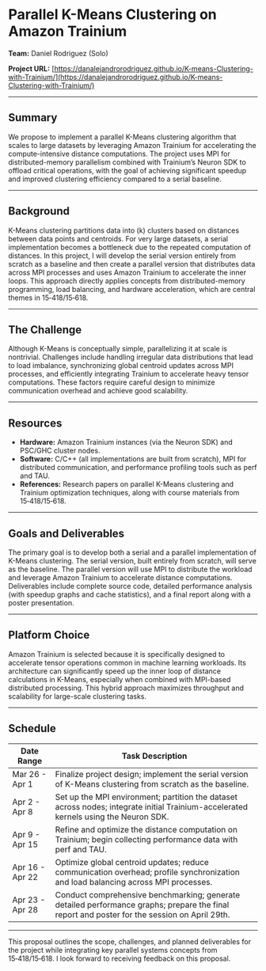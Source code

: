 # Parallel K-Means Clustering on Amazon Trainium

**Team:** Daniel Rodriguez (Solo)

**Project URL:** [https://danalejandrorodriguez.github.io/K-means-Clustering-with-Trainium/](https://danalejandrorodriguez.github.io/K-means-Clustering-with-Trainium/)

---

## Summary

We propose to implement a parallel K-Means clustering algorithm that scales to large datasets by leveraging Amazon Trainium for accelerating the compute-intensive distance computations. The project uses MPI for distributed-memory parallelism combined with Trainium’s Neuron SDK to offload critical operations, with the goal of achieving significant speedup and improved clustering efficiency compared to a serial baseline.

---

## Background

K-Means clustering partitions data into \(k\) clusters based on distances between data points and centroids. For very large datasets, a serial implementation becomes a bottleneck due to the repeated computation of distances. In this project, I will develop the serial version entirely from scratch as a baseline and then create a parallel version that distributes data across MPI processes and uses Amazon Trainium to accelerate the inner loops. This approach directly applies concepts from distributed-memory programming, load balancing, and hardware acceleration, which are central themes in 15‑418/15‑618.

---

## The Challenge

Although K-Means is conceptually simple, parallelizing it at scale is nontrivial. Challenges include handling irregular data distributions that lead to load imbalance, synchronizing global centroid updates across MPI processes, and efficiently integrating Trainium to accelerate heavy tensor computations. These factors require careful design to minimize communication overhead and achieve good scalability.

---

## Resources

- **Hardware:** Amazon Trainium instances (via the Neuron SDK) and PSC/GHC cluster nodes.
- **Software:** C/C++ (all implementations are built from scratch), MPI for distributed communication, and performance profiling tools such as perf and TAU.
- **References:** Research papers on parallel K-Means clustering and Trainium optimization techniques, along with course materials from 15‑418/15‑618.

---

## Goals and Deliverables

The primary goal is to develop both a serial and a parallel implementation of K-Means clustering. The serial version, built entirely from scratch, will serve as the baseline. The parallel version will use MPI to distribute the workload and leverage Amazon Trainium to accelerate distance computations. Deliverables include complete source code, detailed performance analysis (with speedup graphs and cache statistics), and a final report along with a poster presentation.

---

## Platform Choice

Amazon Trainium is selected because it is specifically designed to accelerate tensor operations common in machine learning workloads. Its architecture can significantly speed up the inner loop of distance calculations in K-Means, especially when combined with MPI-based distributed processing. This hybrid approach maximizes throughput and scalability for large-scale clustering tasks.

---

## Schedule

| Date Range        | Task Description                                                                                                                                             |
|-------------------|--------------------------------------------------------------------------------------------------------------------------------------------------------------|
| Mar 26 - Apr 1    | Finalize project design; implement the serial version of K-Means clustering from scratch as the baseline.                                                    |
| Apr 2 - Apr 8     | Set up the MPI environment; partition the dataset across nodes; integrate initial Trainium-accelerated kernels using the Neuron SDK.                           |
| Apr 9 - Apr 15    | Refine and optimize the distance computation on Trainium; begin collecting performance data with perf and TAU.                                                |
| Apr 16 - Apr 22   | Optimize global centroid updates; reduce communication overhead; profile synchronization and load balancing across MPI processes.                            |
| Apr 23 - Apr 28   | Conduct comprehensive benchmarking; generate detailed performance graphs; prepare the final report and poster for the session on April 29th.                 |

---

This proposal outlines the scope, challenges, and planned deliverables for the project while integrating key parallel systems concepts from 15‑418/15‑618. I look forward to receiving feedback on this proposal.
